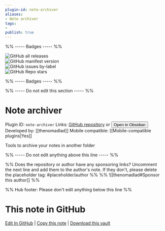 ```yaml
---
plugin-id: note-archiver
aliases:
- Note archiver
tags: 
- 
publish: true
---
```


%% ----- Badges ----- %%

![GitHub all releases](https://img.shields.io/github/downloads/thenomadlad/obsidian-note-archiver/total?color=573E7A&logo=github&style=for-the-badge)   
![GitHub manifest version](https://img.shields.io/github/manifest-json/v/thenomadlad/obsidian-note-archiver?color=573E7A&logo=github&style=for-the-badge)   
![GitHub issues by-label](https://img.shields.io/github/issues/thenomadlad/obsidian-note-archiver/help%20wanted?color=573E7A&logo=github&style=for-the-badge)   
![GitHub Repo stars](https://img.shields.io/github/stars/thenomadlad/obsidian-note-archiver?color=573E7A&logo=github&style=for-the-badge)

%% ----- Badges ----- %%

%% ----- Do not edit this section ----- %%

# Note archiver

Plugin ID: `note-archiver`
Links: [GitHub repository](https://github.com/thenomadlad/obsidian-note-archiver) or [<button id=HH>Open in Obsidian</button>](obsidian://show-plugin?id=note-archiver)
Developed by: [[thenomadlad]]
Mobile compatible: [[Mobile-compatible plugins|Yes]]

Tools to archive your notes in another folder

%% ----- Do not edit anything above this line ----- %% 

%% Does the repository or author have any sponsoring links? Uncomment the next line and add them to the author's note. If they don't, please delete the placeholder tag: #placeholder/author %%
%% ![[thenomadlad#Sponsor this author]] %%

%% Hub footer: Please don't edit anything below this line %%

# This note in GitHub

<span class="git-footer">[Edit In GitHub](https://github.dev/obsidian-community/obsidian-hub/blob/main/02%20-%20Community%20Expansions/02.05%20All%20Community%20Expansions/Plugins/note-archiver.md "git-hub-edit-note") | [Copy this note](https://raw.githubusercontent.com/obsidian-community/obsidian-hub/main/02%20-%20Community%20Expansions/02.05%20All%20Community%20Expansions/Plugins/note-archiver.md "git-hub-copy-note") | [Download this vault](https://github.com/obsidian-community/obsidian-hub/archive/refs/heads/main.zip "git-hub-download-vault") </span>
